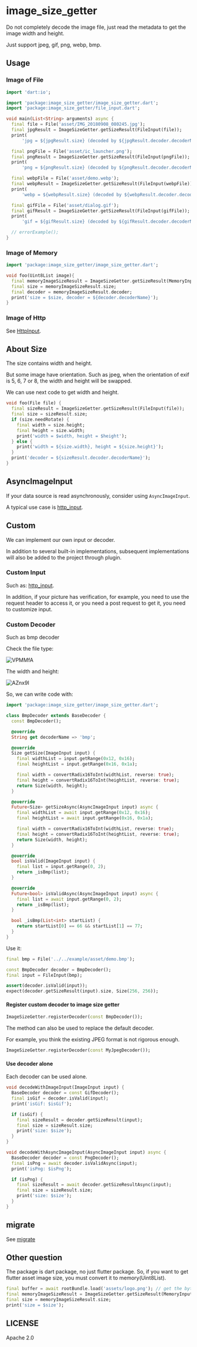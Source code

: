 # image_size_getter

Do not completely decode the image file, just read the metadata to get the image width and height.

Just support jpeg, gif, png, webp, bmp.

## Usage

### Image of File

```dart
import 'dart:io';

import 'package:image_size_getter/image_size_getter.dart';
import 'package:image_size_getter/file_input.dart';

void main(List<String> arguments) async {
  final file = File('asset/IMG_20180908_080245.jpg');
  final jpgResult = ImageSizeGetter.getSizeResult(FileInput(file));
  print(
      'jpg = ${jpgResult.size} (decoded by ${jpgResult.decoder.decoderName})');

  final pngFile = File('asset/ic_launcher.png');
  final pngResult = ImageSizeGetter.getSizeResult(FileInput(pngFile));
  print(
      'png = ${pngResult.size} (decoded by ${pngResult.decoder.decoderName})');

  final webpFile = File('asset/demo.webp');
  final webpResult = ImageSizeGetter.getSizeResult(FileInput(webpFile));
  print(
      'webp = ${webpResult.size} (decoded by ${webpResult.decoder.decoderName})');

  final gifFile = File('asset/dialog.gif');
  final gifResult = ImageSizeGetter.getSizeResult(FileInput(gifFile));
  print(
      'gif = ${gifResult.size} (decoded by ${gifResult.decoder.decoderName})');

  // errorExample();
}

```

### Image of Memory

```dart
import 'package:image_size_getter/image_size_getter.dart';

void foo(Uint8List image){
  final memoryImageSizeResult = ImageSizeGetter.getSizeResult(MemoryInput(image));
  final size = memoryImageSizeResult.size;
  final decoder = memoryImageSizeResult.decoder;
  print('size = $size, decoder = ${decoder.decoderName}');
}
```

### Image of Http

See [HttpInput][].

## About Size

The size contains width and height.

But some image have orientation.
Such as jpeg, when the orientation of exif is 5, 6, 7 or 8, the width and height will be swapped.

We can use next code to get width and height.

```dart
void foo(File file) {
  final sizeResult = ImageSizeGetter.getSizeResult(FileInput(file));
  final size = sizeResult.size;
  if (size.needRotate) {
    final width = size.height;
    final height = size.width;
    print('width = $width, height = $height');
  } else {
    print('width = ${size.width}, height = ${size.height}');
  }
  print('decoder = ${sizeResult.decoder.decoderName}');
}
```

## AsyncImageInput

If your data source is read asynchronously, consider using `AsyncImageInput`.

A typical use case is [http_input][HttpInput].

## Custom

We can implement our own input or decoder.

In addition to several built-in implementations, subsequent implementations will also be added to the project through plugin.

### Custom Input

Such as: [http_input](https://github.com/CaiJingLong/dart_image_size_getter/tree/master/image_size_getter_http_input).

In addition, if your picture has verification, for example, you need to use the request header to access it, or you need a post request to get it, you need to customize input.

### Custom Decoder

Such as bmp decoder

Check the file type:

![VPMMfA](https://cdn.jsdelivr.net/gh/kikt-blog/image@branch-2/uPic/VPMMfA.png)

The width and height:

![AZnx9I](https://cdn.jsdelivr.net/gh/kikt-blog/image@branch-2/uPic/AZnx9I.png)

So, we can write code with:

```dart
import 'package:image_size_getter/image_size_getter.dart';

class BmpDecoder extends BaseDecoder {
  const BmpDecoder();

  @override
  String get decoderName => 'bmp';

  @override
  Size getSize(ImageInput input) {
    final widthList = input.getRange(0x12, 0x16);
    final heightList = input.getRange(0x16, 0x1a);

    final width = convertRadix16ToInt(widthList, reverse: true);
    final height = convertRadix16ToInt(heightList, reverse: true);
    return Size(width, height);
  }

  @override
  Future<Size> getSizeAsync(AsyncImageInput input) async {
    final widthList = await input.getRange(0x12, 0x16);
    final heightList = await input.getRange(0x16, 0x1a);

    final width = convertRadix16ToInt(widthList, reverse: true);
    final height = convertRadix16ToInt(heightList, reverse: true);
    return Size(width, height);
  }

  @override
  bool isValid(ImageInput input) {
    final list = input.getRange(0, 2);
    return _isBmp(list);
  }

  @override
  Future<bool> isValidAsync(AsyncImageInput input) async {
    final list = await input.getRange(0, 2);
    return _isBmp(list);
  }

  bool _isBmp(List<int> startList) {
    return startList[0] == 66 && startList[1] == 77;
  }
}

```

Use it:

```dart
final bmp = File('../../example/asset/demo.bmp');

const BmpDecoder decoder = BmpDecoder();
final input = FileInput(bmp);

assert(decoder.isValid(input));
expect(decoder.getSizeResult(input).size, Size(256, 256));
```

#### Register custom decoder to image size getter

```dart
ImageSizeGetter.registerDecoder(const BmpDecoder());
```

The method can also be used to replace the default decoder.

For example, you think the existing JPEG format is not rigorous enough.

```dart
ImageSizeGetter.registerDecoder(const MyJpegDecoder());
```

#### Use decoder alone

Each decoder can be used alone.

```dart
void decodeWithImageInput(ImageInput input) {
  BaseDecoder decoder = const GifDecoder();
  final isGif = decoder.isValid(input);
  print('isGif: $isGif');

  if (isGif) {
    final sizeResult = decoder.getSizeResult(input);
    final size = sizeResult.size;
    print('size: $size');
  }
}

void decodeWithAsyncImageInput(AsyncImageInput input) async {
  BaseDecoder decoder = const PngDecoder();
  final isPng = await decoder.isValidAsync(input);
  print('isPng: $isPng');

  if (isPng) {
    final sizeResult = await decoder.getSizeResultAsync(input);
    final size = sizeResult.size;
    print('size: $size');
  }
}
```

## migrate

See [migrate](https://github.com/CaiJingLong/dart_image_size_getter/blob/master/library/migrate.md)

## Other question

The package is dart package, no just flutter package.
So, if you want to get flutter asset image size, you must convert it to memory(Uint8List).

```dart
final buffer = await rootBundle.load('assets/logo.png'); // get the byte buffer
final memoryImageSizeResult = ImageSizeGetter.getSizeResult(MemoryInput.byteBuffer(buffer));
final size = memoryImageSizeResult.size;
print('size = $size');
```

## LICENSE

Apache 2.0

[HttpInput]: https://pub.dev/packages/image_size_getter_http_input
